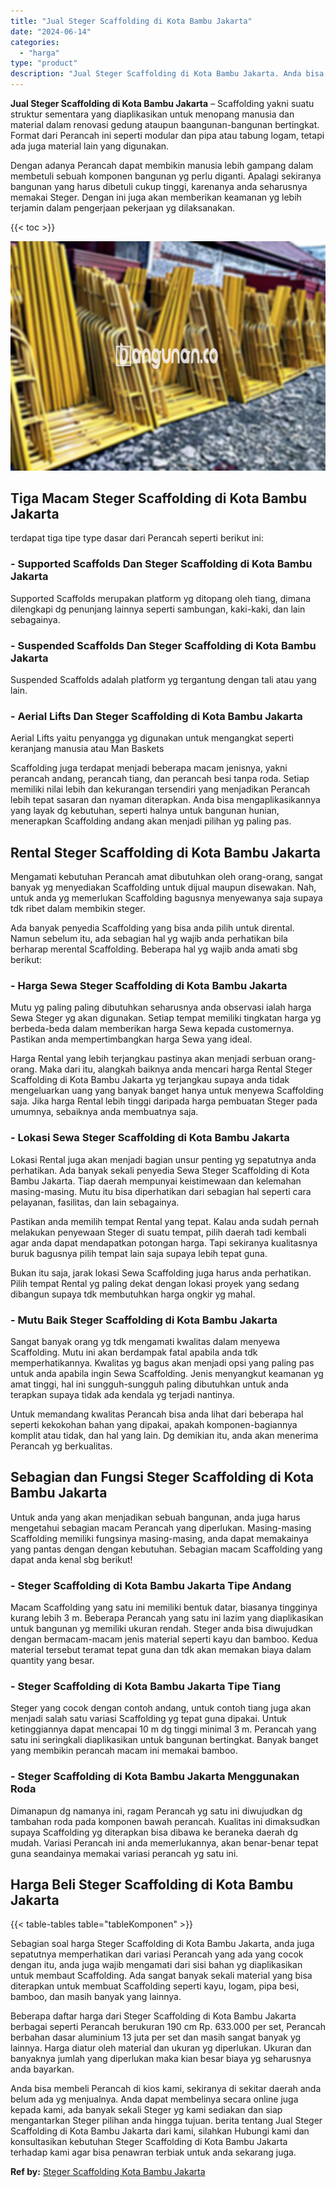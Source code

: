 ```yaml
---
title: "Jual Steger Scaffolding di Kota Bambu Jakarta"
date: "2024-06-14"
categories: 
  - "harga"
type: "product"
description: "Jual Steger Scaffolding di Kota Bambu Jakarta. Anda bisa membeli Perancah di kios kami, sekiranya di sekitar daerah anda belum ada yg menjualnya. Anda dapat..."
---
```


**Jual Steger Scaffolding di Kota Bambu Jakarta** – Scaffolding yakni suatu struktur sementara yang diaplikasikan untuk menopang manusia dan material dalam renovasi gedung ataupun baangunan-bangunan bertingkat. Format dari Perancah ini seperti modular dan pipa atau tabung logam, tetapi ada juga material lain yang digunakan.

Dengan adanya Perancah dapat membikin manusia lebih gampang dalam membetuli sebuah komponen bangunan yg perlu diganti. Apalagi sekiranya bangunan yang harus dibetuli cukup tinggi, karenanya anda seharusnya memakai Steger. Dengan ini juga akan memberikan keamanan yg lebih terjamin dalam pengerjaan pekerjaan yg dilaksanakan.

{{< toc >}}

![Jual Steger Scaffolding di Kota Bambu Jakarta](/images/sewa-scaffolding-steger-26.png)

## Tiga Macam Steger Scaffolding di Kota Bambu Jakarta

terdapat tiga tipe type dasar dari Perancah seperti berikut ini:

### \- Supported Scaffolds Dan Steger Scaffolding di Kota Bambu Jakarta

Supported Scaffolds merupakan platform yg ditopang oleh tiang, dimana dilengkapi dg penunjang lainnya seperti sambungan, kaki-kaki, dan lain sebagainya.

### \- Suspended Scaffolds Dan Steger Scaffolding di Kota Bambu Jakarta

Suspended Scaffolds adalah platform yg tergantung dengan tali atau yang lain.

### \- Aerial Lifts Dan Steger Scaffolding di Kota Bambu Jakarta

Aerial Lifts yaitu penyangga yg digunakan untuk mengangkat seperti keranjang manusia atau Man Baskets

Scaffolding juga terdapat menjadi beberapa macam jenisnya, yakni perancah andang, perancah tiang, dan perancah besi tanpa roda. Setiap memiliki nilai lebih dan kekurangan tersendiri yang menjadikan Perancah lebih tepat sasaran dan nyaman diterapkan. Anda bisa mengaplikasikannya yang layak dg kebutuhan, seperti halnya untuk bangunan hunian, menerapkan Scaffolding andang akan menjadi pilihan yg paling pas.

## Rental Steger Scaffolding di Kota Bambu Jakarta

Mengamati kebutuhan Perancah amat dibutuhkan oleh orang-orang, sangat banyak yg menyediakan Scaffolding untuk dijual maupun disewakan. Nah, untuk anda yg memerlukan Scaffolding bagusnya menyewanya saja supaya tdk ribet dalam membikin steger.

Ada banyak penyedia Scaffolding yang bisa anda pilih untuk dirental. Namun sebelum itu, ada sebagian hal yg wajib anda perhatikan bila berharap merental Scaffolding. Beberapa hal yg wajib anda amati sbg berikut:

### \- Harga Sewa Steger Scaffolding di Kota Bambu Jakarta

Mutu yg paling paling dibutuhkan seharusnya anda observasi ialah harga Sewa Steger yg akan digunakan. Setiap tempat memiliki tingkatan harga yg berbeda-beda dalam memberikan harga Sewa kepada customernya. Pastikan anda mempertimbangkan harga Sewa yang ideal.

Harga Rental yang lebih terjangkau pastinya akan menjadi serbuan orang-orang. Maka dari itu, alangkah baiknya anda mencari harga Rental Steger Scaffolding di Kota Bambu Jakarta yg terjangkau supaya anda tidak mengeluarkan uang yang banyak banget hanya untuk menyewa Scaffolding saja. Jika harga Rental lebih tinggi daripada harga pembuatan Steger pada umumnya, sebaiknya anda membuatnya saja.

### \- Lokasi Sewa Steger Scaffolding di Kota Bambu Jakarta

Lokasi Rental juga akan menjadi bagian unsur penting yg sepatutnya anda perhatikan. Ada banyak sekali penyedia Sewa Steger Scaffolding di Kota Bambu Jakarta. Tiap daerah mempunyai keistimewaan dan kelemahan masing-masing. Mutu itu bisa diperhatikan dari sebagian hal seperti cara pelayanan, fasilitas, dan lain sebagainya.

Pastikan anda memilih tempat Rental yang tepat. Kalau anda sudah pernah melakukan penyewaan Steger di suatu tempat, pilih daerah tadi kembali agar anda dapat mendapatkan potongan harga. Tapi sekiranya kualitasnya buruk bagusnya pilih tempat lain saja supaya lebih tepat guna.

Bukan itu saja, jarak lokasi Sewa Scaffolding juga harus anda perhatikan. Pilih tempat Rental yg paling dekat dengan lokasi proyek yang sedang dibangun supaya tdk membutuhkan harga ongkir yg mahal.

### \- Mutu Baik Steger Scaffolding di Kota Bambu Jakarta

Sangat banyak orang yg tdk mengamati kwalitas dalam menyewa Scaffolding. Mutu ini akan berdampak fatal apabila anda tdk memperhatikannya. Kwalitas yg bagus akan menjadi opsi yang paling pas untuk anda apabila ingin Sewa Scaffolding. Jenis menyangkut keamanan yg amat tinggi, hal ini sungguh-sungguh paling dibutuhkan untuk anda terapkan supaya tidak ada kendala yg terjadi nantinya.

Untuk memandang kwalitas Perancah bisa anda lihat dari beberapa hal seperti kekokohan bahan yang dipakai, apakah komponen-bagiannya komplit atau tidak, dan hal yang lain. Dg demikian itu, anda akan menerima Perancah yg berkualitas.

## Sebagian dan Fungsi Steger Scaffolding di Kota Bambu Jakarta

Untuk anda yang akan menjadikan sebuah bangunan, anda juga harus mengetahui sebagian macam Perancah yang diperlukan. Masing-masing Scaffolding memiliki fungsinya masing-masing, anda dapat memakainya yang pantas dengan dengan kebutuhan. Sebagian macam Scaffolding yang dapat anda kenal sbg berikut!

### \- Steger Scaffolding di Kota Bambu Jakarta Tipe Andang

Macam Scaffolding yang satu ini memiliki bentuk datar, biasanya tingginya kurang lebih 3 m. Beberapa Perancah yang satu ini lazim yang diaplikasikan untuk bangunan yg memiliki ukuran rendah. Steger anda bisa diwujudkan dengan bermacam-macam jenis material seperti kayu dan bamboo. Kedua material tersebut teramat tepat guna dan tdk akan memakan biaya dalam quantity yang besar.

### \- Steger Scaffolding di Kota Bambu Jakarta Tipe Tiang

Steger yang cocok dengan contoh andang, untuk contoh tiang juga akan menjadi salah satu variasi Scaffolding yg tepat guna dipakai. Untuk ketinggiannya dapat mencapai 10 m dg tinggi minimal 3 m. Perancah yang satu ini seringkali diaplikasikan untuk bangunan bertingkat. Banyak banget yang membikin perancah macam ini memakai bamboo.

### \- Steger Scaffolding di Kota Bambu Jakarta Menggunakan Roda

Dimanapun dg namanya ini, ragam Perancah yg satu ini diwujudkan dg tambahan roda pada komponen bawah perancah. Kualitas ini dimaksudkan supaya Scaffolding yg diterapkan bisa dibawa ke beraneka daerah dg mudah. Variasi Perancah ini anda memerlukannya, akan benar-benar tepat guna seandainya memakai variasi perancah yg satu ini.

## Harga Beli Steger Scaffolding di Kota Bambu Jakarta

{{< table-tables table="tableKomponen" >}}

Sebagian soal harga Steger Scaffolding di Kota Bambu Jakarta, anda juga sepatutnya memperhatikan dari variasi Perancah yang ada yang cocok dengan itu, anda juga wajib mengamati dari sisi bahan yg diaplikasikan untuk membaut Scaffolding. Ada sangat banyak sekali material yang bisa diterapkan untuk membuat Scaffolding seperti kayu, logam, pipa besi, bamboo, dan masih banyak yang lainnya.

Beberapa daftar harga dari Steger Scaffolding di Kota Bambu Jakarta berbagai seperti Perancah berukuran 190 cm Rp. 633.000 per set, Perancah berbahan dasar aluminium 13 juta per set dan masih sangat banyak yg lainnya. Harga diatur oleh material dan ukuran yg diperlukan. Ukuran dan banyaknya jumlah yang diperlukan maka kian besar biaya yg seharusnya anda bayarkan.

Anda bisa membeli Perancah di kios kami, sekiranya di sekitar daerah anda belum ada yg menjualnya. Anda dapat membelinya secara online juga kepada kami, ada banyak sekali Steger yg kami sediakan dan siap mengantarkan Steger pilihan anda hingga tujuan. berita tentang Jual Steger Scaffolding di Kota Bambu Jakarta dari kami, silahkan Hubungi kami dan konsultasikan kebutuhan Steger Scaffolding di Kota Bambu Jakarta terhadap kami agar bisa penawran terbiak untuk anda sekarang juga.

**Ref by:** [Steger Scaffolding Kota Bambu Jakarta](https://id.wikipedia.org/wiki/Steger)
